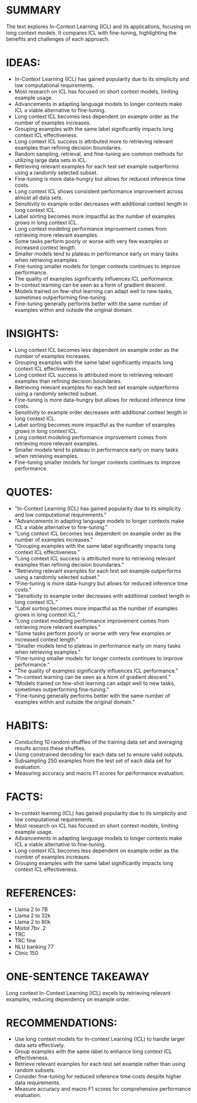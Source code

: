 # SUMMARY
The text explores In-Context Learning (ICL) and its applications, focusing on long context models. It compares ICL with fine-tuning, highlighting the benefits and challenges of each approach.

# IDEAS:
- In-Context Learning (ICL) has gained popularity due to its simplicity and low computational requirements.
- Most research on ICL has focused on short context models, limiting example usage.
- Advancements in adapting language models to longer contexts make ICL a viable alternative to fine-tuning.
- Long context ICL becomes less dependent on example order as the number of examples increases.
- Grouping examples with the same label significantly impacts long context ICL effectiveness.
- Long context ICL success is attributed more to retrieving relevant examples than refining decision boundaries.
- Random sampling, retrieval, and fine-tuning are common methods for utilizing large data sets in ICL.
- Retrieving relevant examples for each test set example outperforms using a randomly selected subset.
- Fine-tuning is more data-hungry but allows for reduced inference time costs.
- Long context ICL shows consistent performance improvement across almost all data sets.
- Sensitivity to example order decreases with additional context length in long context ICL.
- Label sorting becomes more impactful as the number of examples grows in long context ICL.
- Long context modeling performance improvement comes from retrieving more relevant examples.
- Some tasks perform poorly or worse with very few examples or increased context length.
- Smaller models tend to plateau in performance early on many tasks when retrieving examples.
- Fine-tuning smaller models for longer contexts continues to improve performance.
- The quality of examples significantly influences ICL performance.
- In-context learning can be seen as a form of gradient descent.
- Models trained on few-shot learning can adapt well to new tasks, sometimes outperforming fine-tuning.
- Fine-tuning generally performs better with the same number of examples within and outside the original domain.

# INSIGHTS:
- Long context ICL becomes less dependent on example order as the number of examples increases.
- Grouping examples with the same label significantly impacts long context ICL effectiveness.
- Long context ICL success is attributed more to retrieving relevant examples than refining decision boundaries.
- Retrieving relevant examples for each test set example outperforms using a randomly selected subset.
- Fine-tuning is more data-hungry but allows for reduced inference time costs.
- Sensitivity to example order decreases with additional context length in long context ICL.
- Label sorting becomes more impactful as the number of examples grows in long context ICL.
- Long context modeling performance improvement comes from retrieving more relevant examples.
- Smaller models tend to plateau in performance early on many tasks when retrieving examples.
- Fine-tuning smaller models for longer contexts continues to improve performance.

# QUOTES:
- "In-Context Learning (ICL) has gained popularity due to its simplicity and low computational requirements."
- "Advancements in adapting language models to longer contexts make ICL a viable alternative to fine-tuning."
- "Long context ICL becomes less dependent on example order as the number of examples increases."
- "Grouping examples with the same label significantly impacts long context ICL effectiveness."
- "Long context ICL success is attributed more to retrieving relevant examples than refining decision boundaries."
- "Retrieving relevant examples for each test set example outperforms using a randomly selected subset."
- "Fine-tuning is more data-hungry but allows for reduced inference time costs."
- "Sensitivity to example order decreases with additional context length in long context ICL."
- "Label sorting becomes more impactful as the number of examples grows in long context ICL."
- "Long context modeling performance improvement comes from retrieving more relevant examples."
- "Some tasks perform poorly or worse with very few examples or increased context length."
- "Smaller models tend to plateau in performance early on many tasks when retrieving examples."
- "Fine-tuning smaller models for longer contexts continues to improve performance."
- "The quality of examples significantly influences ICL performance."
- "In-context learning can be seen as a form of gradient descent."
- "Models trained on few-shot learning can adapt well to new tasks, sometimes outperforming fine-tuning."
- "Fine-tuning generally performs better with the same number of examples within and outside the original domain."

# HABITS:
- Conducting 10 random shuffles of the training data set and averaging results across these shuffles.
- Using constrained decoding for each data set to ensure valid outputs.
- Subsampling 250 examples from the test set of each data set for evaluation.
- Measuring accuracy and macro F1 scores for performance evaluation.

# FACTS:
- In-context learning (ICL) has gained popularity due to its simplicity and low computational requirements.
- Most research on ICL has focused on short context models, limiting example usage.
- Advancements in adapting language models to longer contexts make ICL a viable alternative to fine-tuning.
- Long context ICL becomes less dependent on example order as the number of examples increases.
- Grouping examples with the same label significantly impacts long context ICL effectiveness.

# REFERENCES:
- Llama 2 to 7B
- Llama 2 to 32k
- Llama 2 to 80k
- Mistol 7bv .2
- TRC
- TRC fine
- NLU banking 77
- Clinic 150

# ONE-SENTENCE TAKEAWAY
Long context In-Context Learning (ICL) excels by retrieving relevant examples, reducing dependency on example order.

# RECOMMENDATIONS:
- Use long context models for In-context Learning (ICL) to handle larger data sets effectively.
- Group examples with the same label to enhance long context ICL effectiveness.
- Retrieve relevant examples for each test set example rather than using random subsets.
- Consider fine-tuning for reduced inference time costs despite higher data requirements.
- Measure accuracy and macro F1 scores for comprehensive performance evaluation.